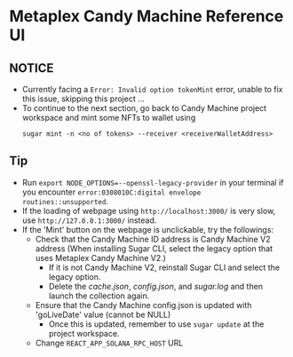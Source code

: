 # Metaplex Candy Machine Reference UI

## NOTICE
- Currently facing a ```Error: Invalid option tokenMint``` error, unable to fix this issue, skipping this project ...
- To continue to the next section, go back to Candy Machine project workspace and mint some NFTs to wallet using
    ```
    sugar mint -n <no of tokens> --receiver <receiverWalletAddress>
    ```

## Tip
- Run ```export NODE_OPTIONS=--openssl-legacy-provider``` in your terminal if you encounter ```error:0308010C:digital envelope routines::unsupported```.
- If the loading of webpage using ```http://localhost:3000/``` is very slow, use ```http://127.0.0.1:3000/``` instead.
- If the 'Mint' button on the webpage is unclickable, try the followings:
    - Check that the Candy Machine ID address is Candy Machine V2 address (When installing Sugar CLI, select the legacy option that uses Metaplex Candy Machine V2.)
        - If it is not Candy Machine V2, reinstall Sugar CLI and select the legacy option.
        - Delete the *cache.json*, *config.json*, and *sugar.log* and then launch the collection again.
    - Ensure that the Candy Machine config.json is updated with 'goLiveDate' value (cannot be NULL)
        - Once this is updated, remember to use ```sugar update``` at the project workspace.
    - Change ```REACT_APP_SOLANA_RPC_HOST``` URL
